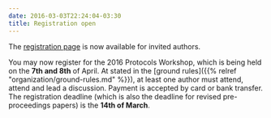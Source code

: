 ```yaml
---
date: 2016-03-03T22:24:04-03:30
title: Registration open
---
```


The [registration page](https://www.fi.muni.cz/~zriha/spw2016/reg_form.php)
is now available for invited authors.

<!--more-->

You may now register for the 2016 Protocols Workshop,
which is being held on the **7th and 8th** of April.
At stated in the
[ground rules]({{% relref "organization/ground-rules.md" %}}),
at least one author must attend, attend and lead a discussion.
Payment is accepted by card or bank transfer.
The registration deadline
(which is also the deadline for revised pre-proceedings papers)
is the **14th of March**.
